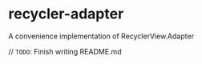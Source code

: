 # recycler-adapter

A convenience implementation of RecyclerView.Adapter

// `TODO`: Finish writing README.md
